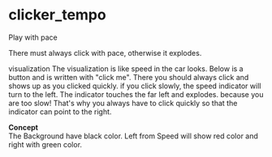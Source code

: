 # clicker_tempo

Play with pace

There must always click with pace, otherwise it explodes.

visualization
The visualization is like speed in the car looks. Below is a button and is written with "click me". There you should always click and shows up as you clicked quickly. if you click slowly, the speed indicator will turn to the left. The indicator touches the far left and explodes. because you are too slow! That's why you always have to click quickly so that the indicator can point to the right.

<b>Concept</b><br>
The Background have black color. Left from Speed will show red color and right with green color. 

